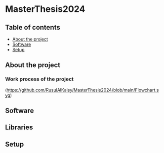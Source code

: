 # MasterThesis2024
## Table of contents 
* [About the project](#About-the-project)
* [Software](#Software)
* [Setup](#Setup)
## About the project
 
### Work process of the project 
(https://github.com/RusulAlKaisy/MasterThesis2024/blob/main/Flowchart.svg)


## Software 

## Libraries

## Setup

